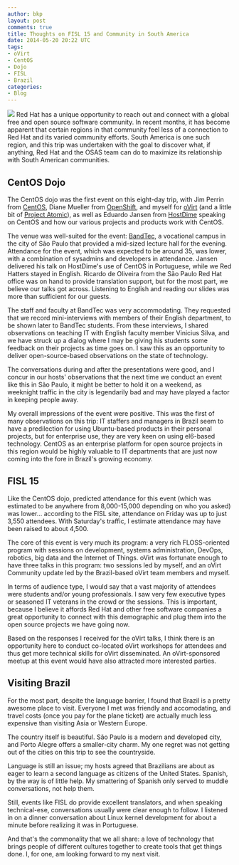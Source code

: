 ```yaml
---
author: bkp
layout: post
comments: true
title: Thoughts on FISL 15 and Community in South America
date: 2014-05-20 20:22 UTC
tags:
- oVirt
- CentOS
- Dojo
- FISL
- Brazil
categories:
- Blog
---
```

<img src="http://community.redhat.com/images/blog/fisl.png"> Red Hat has a unique opportunity to reach out and connect with a global free and open source software community. In recent months, it has become apparent that certain regions in that community feel less of a connection to Red Hat and its varied community efforts. South America is one such region, and this trip was undertaken with the goal to discover what, if anything, Red Hat and the OSAS team can do to maximize its relationship with South American communities.

## CentOS Dojo

The CentOS dojo was the first event on this eight-day trip, with Jim Perrin from [CentOS](http://www.centos.org/), Diane Mueller from [OpenShift](https://www.openshift.com/), and myself for [oVirt](http://www.ovirt.org/) (and a little bit of [Project Atomic](http://www.projectatomic.io/)), as well as Eduardo Jansen from [HostDime](http://www.hostdime.com.br/) speaking on CentOS and how our various projects and products work with CentOS.

The venue was well-suited for the event: [BandTec](http://www.bandtec.com.br/), a vocational campus in the city of São Paulo that provided a mid-sized lecture hall for the evening. Attendance for the event, which was expected to be around 35, was lower, with a combination of sysadmins and developers in attendance. Jansen delivered his talk on HostDime's use of CentOS in Portuguese, while we Red Hatters stayed in English. Ricardo de Oliveira from the São Paulo Red Hat office was on hand to provide translation support, but for the most part, we believe our talks got across. Listening to English and reading our slides was more than sufficient for our guests.

The staff and faculty at BandTec was very accommodating. They requested that we record mini-interviews with members of their English department, to be shown later to BandTec students. From these interviews, I shared observations on teaching IT with English faculty member Vinicius Silva, and we have struck up a dialog where I may be giving his students some feedback on their projects as time goes on. I saw this as an opportunity to deliver open-source-based observations on the state of technology.

The conversations during and after the presentations were good, and I concur in our hosts' observations that the next time we conduct an event like this in São Paulo, it might be better to hold it on a weekend, as weeknight traffic in the city is legendarily bad and may have played a factor in keeping people away.

My overall impressions of the event were positive. This was the first of many observations on this trip: IT staffers and managers in Brazil seem to have a predilection for using Ubuntu-based products in their personal projects, but for enterprise use, they are very keen on using el6-based technology. CentOS as an enterprise platform for open source projects in this region would be highly valuable to IT departments that are just now coming into the fore in Brazil's growing economy.

## FISL 15

Like the CentOS dojo, predicted attendance for this event (which was estimated to be anywhere from 8,000-15,000 depending on who you asked) was lower... according to the FISL site, attendance on Friday was up to just 3,550 attendees. With Saturday's traffic, I estimate attendance may have been raised to about 4,500.

The core of this event is very much its program: a very rich FLOSS-oriented program with sessions on development, systems administration, DevOps, robotics, big data and the Internet of Things. oVirt was fortunate enough to have three talks in this program: two sessions led by myself, and an oVirt Community update led by the Brazil-based oVirt team members and myself.

In terms of audience type, I would say that a vast majority of attendees were students and/or young professionals. I saw very few executive types or seasoned IT veterans in the crowd or the sessions. This is important, because I believe it affords Red Hat and other free software companies a great opportunity to connect with this demographic and plug them into the open source projects we have going now. 

Based on the responses I received for the oVirt talks, I think there is an opportunity here to conduct co-located oVirt workshops for attendees and thus get more technical skills for oVirt disseminated. An oVirt-sponsored meetup at this event would have also attracted more interested parties. 

## Visiting Brazil

For the most part, despite the language barrier, I found that Brazil is a pretty awesome place to visit. Everyone I met was friendly and accomodating, and travel costs (once you pay for the plane ticket) are actually much less expensive than visiting Asia or Western Europe.

The country itself is beautiful. São Paulo is a modern and developed city, and Porto Alegre offers a smaller-city charm. My one regret was not getting out of the cities on this trip to see the countryside.

Language is still an issue; my hosts agreed that Brazilians are about as eager to learn a second language as citizens of the United States. Spanish, by the way is of little help. My smattering of Spanish only served to muddle conversations, not help them.

Still, events like FISL do provide excellent translators, and when speaking technical-ese, conversations usually were clear enough to follow. I listened in on a dinner conversation about Linux kernel development for about a minute before realizing it was in Portuguese.

And that's the commonality that we all share: a love of technology that brings people of different cultures together to create tools that get things done. I, for one, am looking forward to my next visit.
